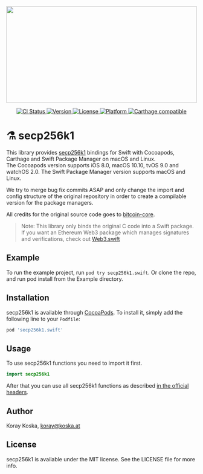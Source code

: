 <a href="https://github.com/Boilertalk/secp256k1.swift">
  <img src="https://storage.googleapis.com/boilertalk/logo.svg" width="100%" height="256">
</a>

<p align="center">
  <a href="https://travis-ci.org/Boilertalk/secp256k1.swift">
    <img src="http://img.shields.io/travis/Boilertalk/secp256k1.swift.svg?style=flat" alt="CI Status">
  </a>
  <a href="http://cocoapods.org/pods/secp256k1.swift">
    <img src="https://img.shields.io/cocoapods/v/secp256k1.swift.svg?style=flat" alt="Version">
  </a>
  <a href="http://cocoapods.org/pods/secp256k1.swift">
    <img src="https://img.shields.io/cocoapods/l/secp256k1.swift.svg?style=flat" alt="License">
  </a>
  <a href="http://cocoapods.org/pods/secp256k1.swift">
    <img src="https://img.shields.io/cocoapods/p/secp256k1.swift.svg?style=flat" alt="Platform">
  </a>
  <a href="https://github.com/Carthage/Carthage">
    <img src="https://img.shields.io/badge/Carthage-compatible-4BC51D.svg?style=flat" alt="Carthage compatible">
  </a>
</p>

# :alembic: secp256k1

This library provides [secp256k1](https://github.com/bitcoin-core/secp256k1) bindings for Swift with Cocoapods, Carthage and Swift Package Manager on macOS and Linux.    
The Cocoapods version supports iOS 8.0, macOS 10.10, tvOS 9.0 and watchOS 2.0. The Swift Package Manager version supports macOS and Linux.

We try to merge bug fix commits ASAP and only change the import and config structure of the original repository in order to create a compilable version for the package managers.

All credits for the original source code goes to [bitcoin-core](https://github.com/bitcoin-core).

> Note: This library only binds the original C code into a Swift package. If you want an Ethereum Web3 package which manages signatures and verifications, check out [Web3.swift](https://github.com/Boilertalk/Web3.swift)

## Example

To run the example project, run `pod try secp256k1.swift`. Or clone the repo, and run pod install from the Example directory.

## Installation

secp256k1 is available through [CocoaPods](http://cocoapods.org). To install
it, simply add the following line to your `Podfile`:

```ruby
pod 'secp256k1.swift'
```

## Usage

To use secp256k1 functions you need to import it first.

```Swift
import secp256k1
```

After that you can use all secp256k1 functions as described [in the official headers](https://github.com/bitcoin-core/secp256k1/tree/master/include).

## Author

Koray Koska, koray@koska.at

## License

secp256k1 is available under the MIT license. See the LICENSE file for more info.
